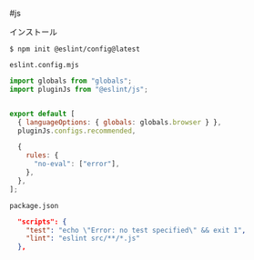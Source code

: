 #js 

インストール
```terminal
$ npm init @eslint/config@latest
```

`eslint.config.mjs`
```javascript
import globals from "globals";
import pluginJs from "@eslint/js";


export default [
  { languageOptions: { globals: globals.browser } },
  pluginJs.configs.recommended,

  {
    rules: {
      "no-eval": ["error"],
    },
  },
];
```

`package.json`
```json
  "scripts": {
    "test": "echo \"Error: no test specified\" && exit 1",
    "lint": "eslint src/**/*.js"
  },
```

